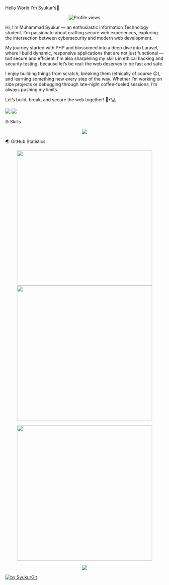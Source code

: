 Hello World I'm Syukur's👋
<p align="center">
<img src="https://komarev.com/ghpvc/?username=SyukurGit&style=flat-square&color=blue" alt="Profile views"/>
</p>

Hi, I’m Muhammad Syukur — an enthusiastic Information Technology student. I'm passionate about crafting secure web experiences, exploring the intersection between cybersecurity and modern web development.

My journey started with PHP and blossomed into a deep dive into Laravel, where I build dynamic, responsive applications that are not just functional — but secure and efficient. I'm also sharpening my skills in ethical hacking and security testing, because let’s be real: the web deserves to be fast and safe.

I enjoy building things from scratch, breaking them (ethically of course 😉), and learning something new every step of the way. Whether I’m working on side projects or debugging through late-night coffee-fueled sessions, I’m always pushing my limits.

Let’s build, break, and secure the web together! 🔐⚡💻

<p align="left">
<a href="https://instagram.com" target="_blank">
<img src="https://img.shields.io/badge/Instagram-%23E4405F.svg?&style=for-the-badge&logo=instagram&logoColor=white" />
</a>
<a href="https://www.linkedin.com" target="_blank">
<img src="https://img.shields.io/badge/LinkedIn-%230077B5.svg?&style=for-the-badge&logo=linkedin&logoColor=white" />
</a>
</p>

🌐 Skills
<p align="center">
<a href="https://skillicons.dev">
<img src="https://skillicons.dev/icons?i=kali,linux,js,html,css,laravel,py,php" />
</a>
</p>

🌏 GitHub Statistics
<p align="center">
<img src="https://github-readme-stats.vercel.app/api?username=SyukurGit&theme=blue_navy&hide_border=false&include_all_commits=true&count_private=true" width="430" />
<img src="https://github-readme-stats.vercel.app/api/top-langs/?username=SyukurGit&theme=blue_navy&hide_border=false&include_all_commits=true&count_private=true&layout=compact" width="430" />
</p>
<p align="center">
<img src="https://nirzak-streak-stats.vercel.app/?user=SyukurGit&theme=blue_navy&hide_border=false" width="430" />
</p>
<p align="center">
<img src="https://github-profile-trophy.vercel.app/?username=SyukurGit&theme=dracula&column=7"/>
</p>

<div align="left">
<a href="https://github.com/SyukurGit">
<img src="https://github-readme-activity-graph.vercel.app/graph?username=SyukurGit&theme=github-compact&radius=16" height="auto" alt="by SyukurGit"/>
</a>
</div>
